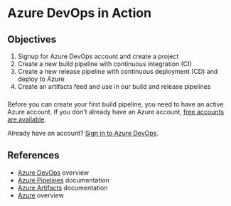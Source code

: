 # Azure DevOps in Action

## Objectives

1. Signup for Azure DevOps account and create a project
1. Create a new build pipeline with continuous integration (CI)
1. Create a new release pipeline with continuous deployment (CD) and deploy to Azure
1. Create an artifacts feed and use in our build and release pipelines

### 
Before you can create your first build pipeline, you need to have an active Azure account. If you don't already have an Azure account, [free accounts are available](https://azure.microsoft.com/free/).

Already have an account? [Sign in to Azure DevOps](https://go.microsoft.com/fwlink/?LinkId=2014676&WebUserId=20c8e233-2e49-4e1e-92e9-8321b059ed1b&clcid=0x1009).

## References

* [Azure DevOps](https://azure.microsoft.com/en-ca/services/devops/) overview
* [Azure Pipelines](https://docs.microsoft.com/en-ca/azure/devops/pipelines/index?view=vsts) documentation
* [Azure Artifacts](https://docs.microsoft.com/en-us/azure/devops/artifacts/?view=vsts) documentation
* [Azure](https://azure.microsoft.com) overview
